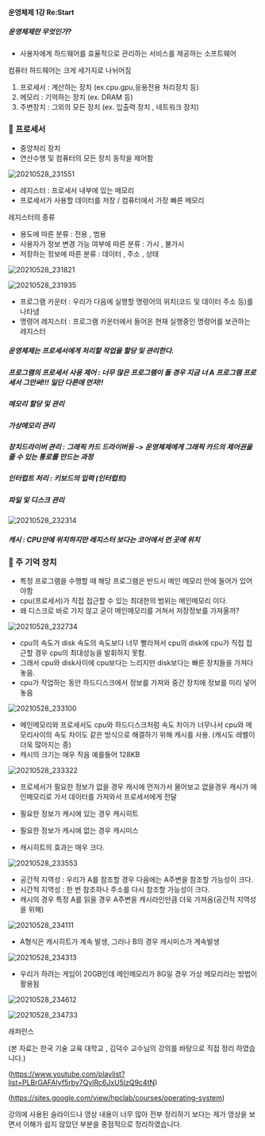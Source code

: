 #### 운영체제 1강 Re:Start



##### 운영체제란 무엇인가?

- 사용자에게 하드웨어를 효율적으로 관리하는 서비스를 제공하는 소프트웨어



컴퓨터 하드웨어는 크게 세가지로 나뉘어짐

1. 프로세서 : 계산하는 장치 (ex.cpu.gpu,응용전용 처리장치 등)
2. 메모리 : 기억하는 장치 (ex. DRAM 등)
3. 주변장치 : 그외의 모든 장치 (ex. 입출력 장치 , 네트워크 장치)



### :checkered_flag: 프로세서

- 중앙처리 장치
- 연산수행 및 컴퓨터의 모든 장치 동작을 제어함

![20210528_231551](20210528_231551.png)



- 레지스터 : 프로세서 내부에 있는 메모리
- 프로세서가 사용할 데이터를 저장 / 컴퓨터에서 가장 빠른 메모리



레지스터의 종류

- 용도에 따른 분류 : 전용 , 범용
- 사용자가 정보 변경 가능 여부에 따른 분류 : 가시 , 불가시
- 저장하는 정보에 따른 분류 : 데이터 , 주소 , 상태

![20210528_231821](20210528_231821.png)



![20210528_231935](20210528_231935.png)



- 프로그램 카운터 : 우리가 다음에 실행할 명령어의 위치(코드 및 데이터 주소 등)를 나타냄
- 명령어 레지스터 : 프로그램 카운터에서 들어온 현재 실행중인 명령어를 보관하는 레지스터



##### 운영체제는 프로세서에게 처리할 작업을 할당 및 관리한다.

##### 프로그램의 프로세서 사용 제어 : 너무 많은 프로그램이 돌 경우 지금 너 A 프로그램 프로세서 그만써!!! 일단 다른애 먼저!!

##### 메모리 할당 및 관리

##### 가상메모리 관리

##### 장치드라이버 관리 : 그래픽 카드 드라이버등 -> 운영체제에게 그래픽 카드의 제어권을 줄 수 있는 통로를 만드는 과정

##### 인터럽트 처리 : 키보드의 입력 (인터럽트)

##### 파일 및 디스크 관리



![20210528_232314](20210528_232314.png)



##### 캐시 : CPU안에 위치하지만 레지스터 보다는 코어에서 먼 곳에 위치





### :checkered_flag: 주 기억 장치

- 특정 프로그램을 수행할 때 해당 프로그램은 반드시 메인 메모리 안에 들어가 있어야함
- cpu(프로세서)가 직접 접근할 수 있는 최대한의 범위는 메인메모리 이다.
- 왜 디스크로 바로 가지 않고 굳이 메인메모리를 거쳐서 저장정보를 가져올까?

![20210528_232734](20210528_232734.png)



- cpu의 속도가 disk 속도의 속도보다 너무 빨라져서 cpu의 disk에 cpu가 직접 접근할 경우 cpu의 최대성능을 발휘하지 못함.
- 그래서 cpu와 disk사이에 cpu보다는 느리지만 disk보다는 빠른 장치들을 가져다 놓음.
- cpu가 작업하는 동안 하드디스크에서 정보를 가져와 중간 장치에 정보를 미리 넣어놓음



![20210528_233100](20210528_233100.png)

- 메인메모리와 프로세서도 cpu와 하드디스크처럼 속도 차이가 너무나서 cpu와 메모리사이의 속도 차이도 같은 방식으로 해결하기 위해 캐시를 사용. (캐시도 레벨이 더욱 많아지는 중)
- 캐시의 크기는 매우 작음 예를들어 128KB



![20210528_233322](20210528_233322.png)



- 프로세서가 필요한 정보가 없을 경우 캐시에 먼저가서 물어보고 없을경우 캐시가 메인메모리로 가서 데이터를 가져와서 프로세서에게 전달
- 필요한 정보가 캐시에 있는 경우 캐시히트
- 필요한 정보가 캐시에 없는 경우 캐시미스



- 캐시히트의 효과는 매우 크다.

![20210528_233553](20210528_233553.png)



- 공간적 지역성 : 우리가 A를 참조할 경우 다음에는 A주변을 참조할 가능성이 크다.
- 시간적 지역성 : 한 번 참조하나 주소를 다시 참조할 가능성이 크다.
- 캐시의 경우 특정 A를 읽을 경우 A주변을 캐시라인만큼 더욱 가져옴(공간적 지역성을 위해)



![20210528_234111](20210528_234111.png)



- A형식은 캐시히트가 계속 발생, 그러나 B의 경우 캐시미스가 계속발생



![20210528_234313](20210528_234313.png)



- 우리가 하려는 게임이 20GB인데 메인메모리가 8G일 경우 가상 메모리라는 방법이 활용됨



![20210528_234612](20210528_234612.png)



![20210528_234733](20210528_234733.png)





래퍼런스

(본 자료는 한국 기술 교육 대학교 , 김덕수 교수님의 강의를 바탕으로 직접 정리 하였습니다.)

(https://www.youtube.com/playlist?list=PLBrGAFAIyf5rby7QylRc6JxU5lzQ9c4tN)

(https://sites.google.com/view/hpclab/courses/operating-system)



강의에 사용된 슬라이드나 영상 내용이 너무 많아 전부 정리하기 보다는 제가 영상을 보면서 이해가 쉽지 않았던 부분을 중점적으로 정리하였습니다.